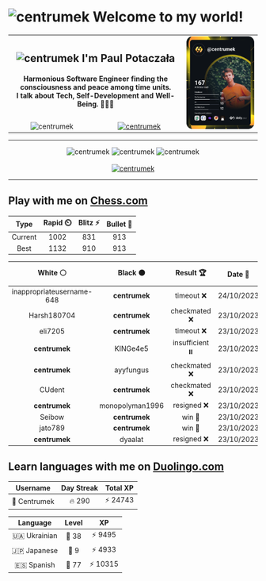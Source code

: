 <h1>
  <img
    src="https://emojis.slackmojis.com/emojis/images/1531849430/4246/blob-sunglasses.gif"
    width="30"
    alt="centrumek"
  />
  Welcome to my world!
</h1>

<table>
  <tbody>
    <tr>
      <td align="center" width="70%" colspan="2">
        <h2>
          <img
            src="https://raw.githubusercontent.com/MartinHeinz/MartinHeinz/master/wave.gif"
            width="30px"
            alt="centrumek"
          />
          I'm Paul Potaczała
        </h2>
        <h4>
          Harmonious Software Engineer finding the consciousness and peace among time units.
          <br/>
          I talk about Tech, Self-Development and Well-Being. 🌿🧘🚀
        </h4>
      </td>
      <td width="30%" rowspan="2">
        <a href="https://app.daily.dev/centrumek">
          <img
            src="./devcard.svg"
            alt="centrumek"
          />
        </a>
      </td>
    </tr>
    <tr align="center">
      <td>
        <img
          src="https://komarev.com/ghpvc/?username=centrumek&label=visitors&color=0e75b6&style=flat"
          alt="centrumek"
        >
      </td>
      <td>
        <a href="https://stackoverflow.com/users/14496012/centrumek">
          <img
            src="https://stackoverflow.com/users/flair/14496012.png?theme=dark"
            alt="centrumek"
          >
        </a>
      </td>
    </tr>
  </tbody>
</table>

---
<div align="center">
  <img 
    src="https://github-readme-stats.vercel.app/api?username=centrumek&show_icons=true&count_private=true&theme=dark&hide_border=true&hide=issues,contribs&bg_color=00000000"
    alt="centrumek"
  />
  <img
    src="https://github-readme-stats.vercel.app/api/top-langs/?username=centrumek&layout=compact&hide_border=true&theme=dark&bg_color=00000000&langs_count=6&exclude_repo=air-statistic-app"
    alt="centrumek"
  />
  <img 
    src="https://github-readme-streak-stats.herokuapp.com?user=centrumek&theme=dark&hide_border=true&background=FFFFFF00"
    alt="centrumek"
  />
  <br/>
  <br/>
  <a href="https://www.buymeacoffee.com/centrumek">
    <img
      src="https://cdn.buymeacoffee.com/buttons/v2/default-orange.png"
      height="50"
      width="210"
      alt="centrumek"
    />
  </a>
</div>

---

## Play with me on [Chess.com](https://www.chess.com/member/centrumek)

<div align="center">
<!--START_SECTION:chessStats-->
<!-- Automatically generated with https://github.com/Balastrong/chess-stats-action -->

| Type | Rapid ⏲️ | Blitz ⚡ | Bullet 🔫 |
|:---:|:---:|:---:|:---:|
| Current | 1002 | 831 | 913 |
| Best | 1132 | 910 | 913 |

| White ⚪ | Black ⚫ | Result 🏆 | Date 📅 | Position 🗺️ | Type 🕕 |
|:---:|:---:|:---:|:---:|:---:|:---:|
| inappropriateusername-648 | **centrumek** | timeout ❌ | 24/10/2023 | <a href="http://www.ee.unb.ca/cgi-bin/tervo/fen.pl?select=1Q6/7R/8/k1Q5/5P2/6P1/3r1r2/1R4K1 b - -">Link</a> | Blitz |
| Harsh180704 | **centrumek** | checkmated ❌ | 23/10/2023 | <a href="http://www.ee.unb.ca/cgi-bin/tervo/fen.pl?select=3r3r/1R5p/p5p1/k3p3/3p2Q1/R7/1PP3PP/6K1 b - -">Link</a> | Blitz |
| eli7205 | **centrumek** | timeout ❌ | 23/10/2023 | <a href="http://www.ee.unb.ca/cgi-bin/tervo/fen.pl?select=6R1/8/8/8/8/5K1k/7p/8 b - -">Link</a> | Blitz |
| **centrumek** | KINGe4e5 | insufficient ⏸️ | 23/10/2023 | <a href="http://www.ee.unb.ca/cgi-bin/tervo/fen.pl?select=8/8/k7/8/3K4/8/8/8 w - -">Link</a> | Blitz |
| **centrumek** | ayyfungus | checkmated ❌ | 23/10/2023 | <a href="http://www.ee.unb.ca/cgi-bin/tervo/fen.pl?select=4b1k1/p6p/4p1qK/3pP1p1/7b/PpP2P2/1P1B3P/1RQ5 w - -">Link</a> | Blitz |
| CUdent | **centrumek** | checkmated ❌ | 23/10/2023 | <a href="http://www.ee.unb.ca/cgi-bin/tervo/fen.pl?select=3rk3/4Q2R/p5p1/1R6/1P3p2/P7/5PPP/7K b - -">Link</a> | Blitz |
| **centrumek** | monopolyman1996 | resigned ❌ | 23/10/2023 | <a href="http://www.ee.unb.ca/cgi-bin/tervo/fen.pl?select=5K2/8/8/8/8/6k1/8/5q2 w - -">Link</a> | Blitz |
| Seibow | **centrumek** | win 🥇 | 23/10/2023 | <a href="http://www.ee.unb.ca/cgi-bin/tervo/fen.pl?select=rnbqkbnr/pppp1ppp/8/4p3/4P3/8/PPPP1PPP/RNBQKBNR w KQkq e6">Link</a> | Blitz |
| jato789 | **centrumek** | win 🥇 | 23/10/2023 | <a href="http://www.ee.unb.ca/cgi-bin/tervo/fen.pl?select=6k1/5p2/7p/3Nn1p1/4P3/1PKP4/rPP2PPP/7R w - -">Link</a> | Blitz |
| **centrumek** | dyaalat | resigned ❌ | 23/10/2023 | <a href="http://www.ee.unb.ca/cgi-bin/tervo/fen.pl?select=r1br2k1/pp3ppp/8/8/1P3NP1/2P2P2/P2n3P/1R3RK1 w - -">Link</a> | Blitz |

<!--END_SECTION:chessStats-->
</div>

## Learn languages with me on [Duolingo.com](https://www.duolingo.com/profile/Centrumek)

<div align="center">
<!--START_SECTION:duolingoStats-->
<!-- Automatically generated with https://github.com/centrumek/duolingo-readme-stats-->

| Username | Day Streak | Total XP |
|:---:|:---:|:---:|
| 👤 Centrumek | 🔥 290 | ⚡ 24743 |

| Language | Level | XP |
|:---:|:---:|:---:|
| 🇺🇦 Ukrainian | 👑 38 | ⚡ 9495 |
| 🇯🇵 Japanese | 👑 9 | ⚡ 4933 |
| 🇪🇸 Spanish | 👑 77 | ⚡ 10315 |

<!--END_SECTION:duolingoStats-->
</div>
<!--
**centrumek/centrumek** is a ✨ _special_ ✨ repository because its `README.md` (this file) appears on your GitHub profile.

Here are some ideas to get you started:

- 🔭 I’m currently working on ...
- 🌱 I’m currently learning ...
- 👯 I’m looking to collaborate on ...
- 🤔 I’m looking for help with ...
- 💬 Ask me about ...
- 📫 How to reach me: ...
- 😄 Pronouns: ...
- ⚡ Fun fact: ...
-->
